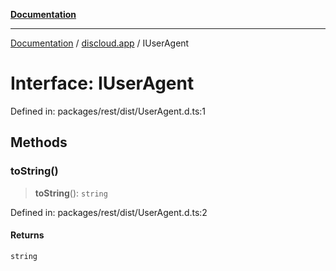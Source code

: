 [**Documentation**](../../README.md)

***

[Documentation](../../packages.md) / [discloud.app](../README.md) / IUserAgent

# Interface: IUserAgent

Defined in: packages/rest/dist/UserAgent.d.ts:1

## Methods

### toString()

> **toString**(): `string`

Defined in: packages/rest/dist/UserAgent.d.ts:2

#### Returns

`string`
